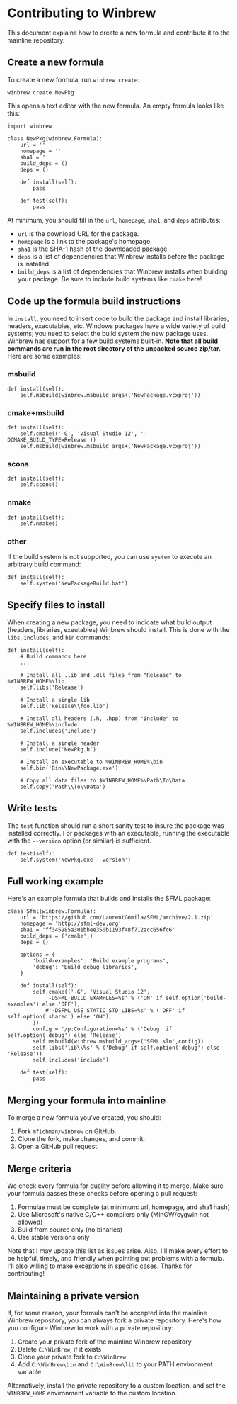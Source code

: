 Contributing to Winbrew
=======================

This document explains how to create a new formula and contribute it to the mainline repository.

Create a new formula
--------------------

To create a new formula, run `winbrew create`:

    winbrew create NewPkg

This opens a text editor with the new formula. An empty formula looks like this:

    import winbrew

    class NewPkg(winbrew.Formula):
        url = ''
        homepage = ''
        sha1 = ''
        build_deps = ()
        deps = ()

        def install(self):
            pass

        def test(self):
            pass 

At minimum, you should fill in the `url`, `homepage`, `sha1`, and `deps` attributes:
* `url` is the download URL for the package.
* `homepage` is a link to the package's homepage.
* `sha1` is the SHA-1 hash of the downloaded package.
* `deps` is a list of dependencies that Winbrew installs before the package is installed.
* `build_deps` is a list of dependencies that Winbrew installs when building
  your package. Be sure to include build systems like `cmake` here!

Code up the formula build instructions
--------------------------------------

In `install`, you need to insert code to build the package and install
libraries, headers, executables, etc. Windows packages have a wide variety of
build systems; you need to select the build system the new package uses.
Winbrew has support for a few build systems built-in. **Note that all build
commands are run in the root directory of the unpacked source zip/tar.** Here
are some examples:

### msbuild

    def install(self):
        self.msbuild(winbrew.msbuild_args+('NewPackage.vcxproj'))

### cmake+msbuild

    def install(self):
        self.cmake(('-G', 'Visual Studio 12', '-DCMAKE_BUILD_TYPE=Release'))
        self.msbuild(winbrew.msbuild_args+('NewPackage.vcxproj'))

### scons

    def install(self):
        self.scons()

### nmake
    
    def install(self):
        self.nmake()

### other

If the build system is not supported, you can use `system` to execute an arbitrary build command:

    def install(self):
        self.system('NewPackageBuild.bat')

Specify files to install
-------------------------

When creating a new package, you need to indicate what build output (headers,
libraries, exeutables) Winbrew should install. This is done with the `libs`,
`includes`, and `bin` commands:

    def install(self):
        # Build commands here
        ...

        # Install all .lib and .dll files from "Release" to %WINBREW_HOME%\lib
        self.libs('Release') 

        # Install a single lib
        self.lib('Release\\foo.lib')
    
        # Install all headers (.h, .hpp) from "Include" to %WINBREW_HOME%\include
        self.includes('Include') 

        # Install a single header
        self.include('NewPkg.h')
        
        # Install an executable to %WINBREW_HOME%\bin
        self.bin('Bin\\NewPackage.exe') 

        # Copy all data files to $WINBREW_HOME%\Path\To\Data
        self.copy('Path\\To\\Data') 

Write tests
-----------

The `test` function should run a short sanity test to insure the package was
installed correctly.  For packages with an executable, running the executable
with the `--version` option (or similar) is sufficient.

    def test(self):
        self.system('NewPkg.exe --version')

Full working example
--------------------

Here's an example formula that builds and installs the SFML package:

    class Sfml(winbrew.Formula):
        url = 'https://github.com/LaurentGomila/SFML/archive/2.1.zip'
        homepage = 'http://sfml-dev.org'
        sha1 = 'ff345985a301bbee350b1193f48f712acc656fc6'
        build_deps = ('cmake',)
        deps = ()
            
        options = {
            'build-examples': 'Build example programs',
            'debug': 'Build debug libraries',
        }           
                        
        def install(self):
            self.cmake(('-G', 'Visual Studio 12',
                '-DSFML_BUILD_EXAMPLES=%s' % ('ON' if self.option('build-examples') else 'OFF'),
                #'-DSFML_USE_STATIC_STD_LIBS=%s' % ('OFF' if self.option('shared') else 'ON'),
            ))
            config = '/p:Configuration=%s' % ('Debug' if self.option('debug') else 'Release')
            self.msbuild(winbrew.msbuild_args+('SFML.sln',config))
            self.libs('lib\\%s' % ('Debug' if self.option('debug') else 'Release'))
            self.includes('include') 
            
        def test(self):
            pass 


Merging your formula into mainline 
----------------------------------

To merge a new formula you've created, you should:

1. Fork `mfichman/winbrew` on GitHub.
2. Clone the fork, make changes, and commit.
3. Open a GitHub pull request.


Merge criteria
--------------

We check every formula for quality before allowing it to merge.  Make sure your
formula passes these checks before opening a pull request:

1. Formulae must be complete (at minimum: url, homepage, and sha1 hash)
2. Use Microsoft's native C/C++ compilers only (MinGW/cygwin not allowed)
3. Build from source only (no binaries)
4. Use stable versions only

Note that I may update this list as issues arise. Also, I'll make every effort
to be helpful, timely, and friendly when pointing out problems with a formula.
I'll also willing to make exceptions in specific cases. Thanks for
contributing!

Maintaining a private version
-----------------------------

If, for some reason, your formula can't be accepted into the mainline Winbrew
repository, you can always fork a private repository. Here's how you configure 
Winbrew to work with a private repository:

1. Create your private fork of the mainline Winbrew repository
2. Delete `C:\WinBrew`, if it exists
3. Clone your private fork to `C:\WinBrew`
4. Add `C:\WinBrew\bin` and `C:\WinBrew\lib` to your PATH environment variable

Alternatively, install the private repository to a custom location, and set
the `WINBREW_HOME` environment variable to the custom location.
